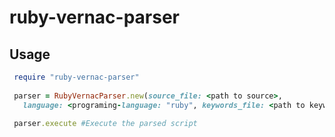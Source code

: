 # ruby-vernac-parser

## Usage


   ```ruby
    require "ruby-vernac-parser"
    
    parser = RubyVernacParser.new(source_file: <path to source>,
      language: <programing-language: "ruby", keywords_file: <path to keywords file>)
     
    parser.execute #Execute the parsed script
   ```
